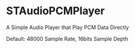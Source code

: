 # STAudioPCMPlayer
A Simple Audio Player that Play PCM Data Directly


Default:
48000 Sample Rate,
16bits Sample Depth
